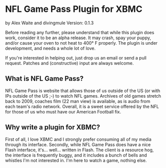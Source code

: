 # NFL Game Pass Plugin for XBMC #
by Alex Waite and divingmule
Version: 0.1.3

Before reading any further, please understand that while this plugin does
work, consider it to be an alpha release. It may crash, spay your puppy,
and/or cause your oven to not heat to 400° F properly. The plugin is under
development, and needs a whole lot of love.

If you're interested in helping out, just drop us an email or send a pull
request. Patches and (constructive) input are always welcome.

## What is NFL Game Pass? ##

NFL Game Pass is website that allows those of us outside of the US (or with IPs
outside of the US ;-) to watch NFL games. Archives of old games stretch back to
2009, coaches film (22 man view) is available, as is audio from each team's
radio network. Overall, it is a sweet service offered by the NFL for those of
us who must have our American Football fix.

## Why write a plugin for XBMC? ##

First of all, I love XBMC and I strongly prefer consuming all of my media
through its interface. Secondly, while NFL Game Pass does have a nice Flash
interface, it's... well... written in Flash. The client is a resource hog,
the interface is frequently buggy, and it includes a bunch of bells and
whistles I'm not interested in. I'm here to watch a game, nothing else.

